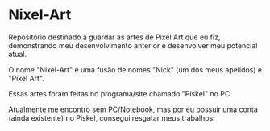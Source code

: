 # Nixel-Art
Repositório destinado a guardar as artes de Pixel Art que eu fiz, 
demonstrando meu desenvolvimento anterior e desenvolver meu potencial atual. 

O nome "Nixel-Art" é uma fusão de nomes "Nick" (um dos meus apelidos) e "Pixel Art".

Essas artes foram feitas no programa/site chamado "Piskel" no PC.

Atualmente me encontro sem PC/Notebook, mas por eu possuir uma conta (ainda existente) 
no Piskel, consegui resgatar meus trabalhos.
